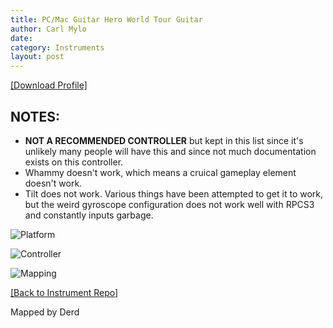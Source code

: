 ```yaml
---
title: PC/Mac Guitar Hero World Tour Guitar
author: Carl Mylo
date: 
category: Instruments
layout: post
---
```


[[Download Profile]](https://github.com/hmxmilohax/rb3-pc/raw/main/instrument-repo/PC-Mac%20Guitar%20Hero%20World%20Tour%20Genericaster.7z)

## NOTES:

* **NOT A RECOMMENDED CONTROLLER** but kept in this list since it's unlikely many people will have this and since not much documentation exists on this controller.
* Whammy doesn't work, which means a cruical gameplay element doesn't work.
* Tilt does not work. Various things have been attempted to get it to work, but the weird gyroscope configuration does not work well with RPCS3 and constantly inputs garbage.

![Platform](https://raw.githubusercontent.com/hmxmilohax/rb3-pc/main/assets/images/instruments/pc.png "Platform") 

![Controller](https://raw.githubusercontent.com/hmxmilohax/rb3-pc/main/assets/images/instruments/ghwtcontroller.png "Controller") 

![Mapping](https://raw.githubusercontent.com/hmxmilohax/rb3-pc/main/assets/images/instruments/pcghwtmapping.png "Mapping") 

[[Back to Instrument Repo]](https://hmxmilohax.github.io/rb3-pc/english/instrumentrepo/#instrument-list)


Mapped by Derd